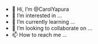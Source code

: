 - 👋 Hi, I’m @CarolYapura
- 👀 I’m interested in ...
- 🌱 I’m currently learning ...
- 💞️ I’m looking to collaborate on ...
- 📫 How to reach me ...

<!---
CarolYapura/CarolYapura is a ✨ special ✨ repository because its `README.md` (this file) appears on your GitHub profile.
You can click the Preview link to take a look at your changes.
--->
